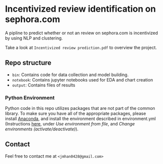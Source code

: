 # Incentivized review identification on sephora.com
A pipline to predict whether or not an review on sephora.com is incentivized by using NLP and clustering. 

Take a look at `Incentivized review prediction.pdf` to overview the project. 

## Repo structure

 - `bin`: Contains code for data collection and model building.
 - `notebook`: Contains jupyter notebooks used for EDA and chart creation
 - `output`: Contains files of results

### Python Environment
Python code in this repo utilizes packages that are not part of the common library. To make sure you have all of the 
appropriate packages, please install [Anaconda](https://www.continuum.io/downloads), and install the environment 
described in environment.yml (Instructions [here](http://conda.pydata.org/docs/using/envs.html), under *Use 
environment from file*, and *Change environments (activate/deactivate)*). 

## Contact
Feel free to contact me at  `<jmhan0428@gmail.com>`
